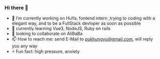 ### Hi there 👋


 - 🔭 I’m currently working on HuYa, fontend intern ,trying to coding with a elegant way, and to be a FullStack devloper as soon as possible
 - 🌱 currently learning Vue3, NodeJS, Ruby on rails 
 - 👯 looking to collaborate on AliBaBa
 - 📫 How to reach me: send E-Mail to pukhungyu@gmail.com, will reply you any way
 - ⚡ Fun fact: high pressure, anxiety
 
<!--
**Trojan0523/Trojan0523** is a ✨ _special_ ✨ repository because its `README.md` (this file) appears on your GitHub profile.

Here are some ideas to get you started:

 
- 🤔 I’m looking for help with ...
- 💬 Ask me about ...
- 📫 How to reach me: ...
- 😄 Pronouns: ...
- ⚡ Fun fact: ...
-->
